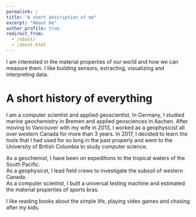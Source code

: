 ```yaml
---
permalink: /
title: "A short description of me"
excerpt: "About me"
author_profile: true
redirect_from: 
  - /about/
  - /about.html
---
```


I am interested in the material properties of our world and how we can measure them. I like building sensors, extracting, visualizing and interpreting data. 
<!-- /.blurb -->

A short history of everything
======
I am a computer scientist and applied geoscientist. In Germany, I studied marine geochemistry in Bremen and applied geosciences in Aachen. After moving to Vancouver with my wife in 2013, I worked as a geophysicist all over western Canada for more than 3 years. In 2017, I decided to learn the tools that I had used for so long in the past properly and went to the University of British Columbia to study computer science.  

As a geochemist, I have been on expeditions to the tropical waters of the South Pacific.  
As a geophysicst, I lead field crews to investigate the subsoil of western Canada.  
As a computer scientist, I built a universal testing machine and estimated the material properties of sports bras.

I like reading books about the simple life, playing video games and chasing after my kids.  

